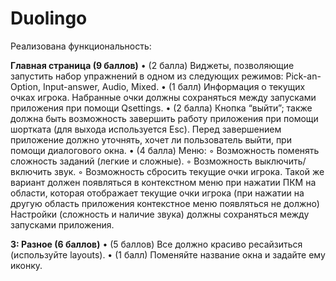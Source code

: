 # Duolingo

Реализована функциональность:

**Главная страница (9 баллов)**
    • (2 балла) Виджеты, позволяющие запустить набор упражнений в одном из следующих режимов: Pick-an-Option, Input-answer, Audio, Mixed.
    • (1 балл) Информация о текущих очках игрока. Набранные очки должны сохраняться между запусками приложения при помощи Qsettings.
    • (2 балла) Кнопка “выйти”; также должна быть возможность завершить работу приложения при помощи шортката (для выхода используется Esc). Перед завершением приложение должно уточнять, хочет ли пользователь выйти, при помощи диалогового окна.
    • (4 балла) Меню:
        ◦ Возможность поменять сложность заданий (легкие и сложные).
        ◦ Возможность выключить/включить звук.
        ◦ Возможность сбросить текущие очки игрока. Такой же вариант должен появляться в контекстном меню при нажатии ПКМ на области, которая отображает текущие очки игрока (при нажатии на другую область приложения контекстное меню появляться не должно)
Настройки (сложность и наличие звука) должны сохраняться между запусками приложения.


**3: Разное (6 баллов)**
    • (5 баллов) Все должно красиво ресайзиться (используйте layouts).
    • (1 балл) Поменяйте название окна и задайте ему иконку.
